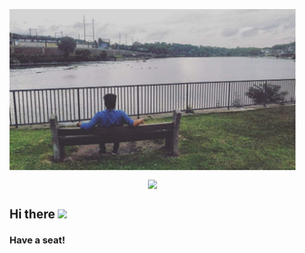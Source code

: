 ![Banner](https://github.com/RedwanAhmedd/RedwanAhmedd/blob/master/cover%20photo.jpg)

<!-- retro visitor counter -->
<p align="center"> 
  <img src="https://profile-counter.glitch.me/{RedwanAhmedd}/count.svg" />
</p>

<!-- welcome message -->
<h2>Hi there <img src="https://media.giphy.com/media/hvRJCLFzcasrR4ia7z/giphy.gif" width="25px"></h2>

<h3>Have a seat!</h3>